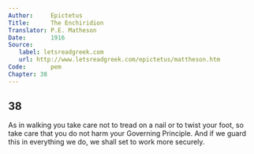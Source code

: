 ```yaml
---
Author:     Epictetus  
Title:      The Enchiridion  
Translator: P.E. Matheson
Date:       1916  
Source:
   label: letsreadgreek.com
   url: http://www.letsreadgreek.com/epictetus/mattheson.htm
Code:       pem  
Chapter: 38
---
```

##  38

As in walking you take care not to tread on a nail or to twist your foot, so
take care that you do not harm your Governing Principle. And if we guard this
in everything we do, we shall set to work more securely.


